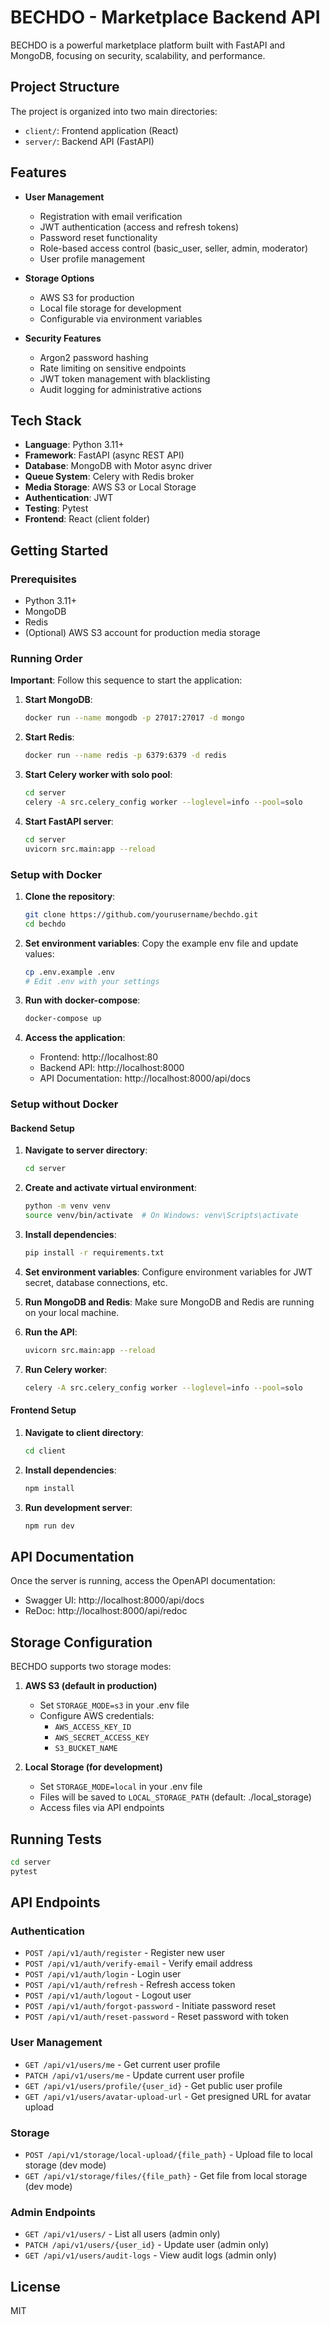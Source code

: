 
# BECHDO - Marketplace Backend API

BECHDO is a powerful marketplace platform built with FastAPI and MongoDB, focusing on security, scalability, and performance.

## Project Structure

The project is organized into two main directories:

- `client/`: Frontend application (React)
- `server/`: Backend API (FastAPI)

## Features

- **User Management**
  - Registration with email verification
  - JWT authentication (access and refresh tokens)
  - Password reset functionality
  - Role-based access control (basic_user, seller, admin, moderator)
  - User profile management

- **Storage Options**
  - AWS S3 for production
  - Local file storage for development
  - Configurable via environment variables

- **Security Features**
  - Argon2 password hashing
  - Rate limiting on sensitive endpoints
  - JWT token management with blacklisting
  - Audit logging for administrative actions

## Tech Stack

- **Language**: Python 3.11+
- **Framework**: FastAPI (async REST API)
- **Database**: MongoDB with Motor async driver
- **Queue System**: Celery with Redis broker
- **Media Storage**: AWS S3 or Local Storage
- **Authentication**: JWT
- **Testing**: Pytest
- **Frontend**: React (client folder)

## Getting Started

### Prerequisites

- Python 3.11+
- MongoDB
- Redis
- (Optional) AWS S3 account for production media storage

### Running Order

**Important**: Follow this sequence to start the application:

1. **Start MongoDB**:
   ```bash
   docker run --name mongodb -p 27017:27017 -d mongo
   ```

2. **Start Redis**:
   ```bash
   docker run --name redis -p 6379:6379 -d redis
   ```

3. **Start Celery worker with solo pool**:
   ```bash
   cd server
   celery -A src.celery_config worker --loglevel=info --pool=solo
   ```

4. **Start FastAPI server**:
   ```bash
   cd server
   uvicorn src.main:app --reload
   ```

### Setup with Docker

1. **Clone the repository**:
   ```bash
   git clone https://github.com/yourusername/bechdo.git
   cd bechdo
   ```

2. **Set environment variables**:
   Copy the example env file and update values:
   ```bash
   cp .env.example .env
   # Edit .env with your settings
   ```

3. **Run with docker-compose**:
   ```bash
   docker-compose up
   ```

4. **Access the application**:
   - Frontend: http://localhost:80
   - Backend API: http://localhost:8000
   - API Documentation: http://localhost:8000/api/docs

### Setup without Docker

#### Backend Setup

1. **Navigate to server directory**:
   ```bash
   cd server
   ```

2. **Create and activate virtual environment**:
   ```bash
   python -m venv venv
   source venv/bin/activate  # On Windows: venv\Scripts\activate
   ```

3. **Install dependencies**:
   ```bash
   pip install -r requirements.txt
   ```

4. **Set environment variables**:
   Configure environment variables for JWT secret, database connections, etc.

5. **Run MongoDB and Redis**:
   Make sure MongoDB and Redis are running on your local machine.

6. **Run the API**:
   ```bash
   uvicorn src.main:app --reload
   ```

7. **Run Celery worker**:
   ```bash
   celery -A src.celery_config worker --loglevel=info --pool=solo
   ```

#### Frontend Setup

1. **Navigate to client directory**:
   ```bash
   cd client
   ```

2. **Install dependencies**:
   ```bash
   npm install
   ```

3. **Run development server**:
   ```bash
   npm run dev
   ```

## API Documentation

Once the server is running, access the OpenAPI documentation:

- Swagger UI: http://localhost:8000/api/docs
- ReDoc: http://localhost:8000/api/redoc

## Storage Configuration

BECHDO supports two storage modes:

1. **AWS S3 (default in production)**
   - Set `STORAGE_MODE=s3` in your .env file
   - Configure AWS credentials:
     - `AWS_ACCESS_KEY_ID`
     - `AWS_SECRET_ACCESS_KEY`
     - `S3_BUCKET_NAME`

2. **Local Storage (for development)**
   - Set `STORAGE_MODE=local` in your .env file
   - Files will be saved to `LOCAL_STORAGE_PATH` (default: ./local_storage)
   - Access files via API endpoints

## Running Tests

```bash
cd server
pytest
```

## API Endpoints

### Authentication

- `POST /api/v1/auth/register` - Register new user
- `POST /api/v1/auth/verify-email` - Verify email address
- `POST /api/v1/auth/login` - Login user
- `POST /api/v1/auth/refresh` - Refresh access token
- `POST /api/v1/auth/logout` - Logout user
- `POST /api/v1/auth/forgot-password` - Initiate password reset
- `POST /api/v1/auth/reset-password` - Reset password with token

### User Management

- `GET /api/v1/users/me` - Get current user profile
- `PATCH /api/v1/users/me` - Update current user profile
- `GET /api/v1/users/profile/{user_id}` - Get public user profile
- `GET /api/v1/users/avatar-upload-url` - Get presigned URL for avatar upload

### Storage

- `POST /api/v1/storage/local-upload/{file_path}` - Upload file to local storage (dev mode)
- `GET /api/v1/storage/files/{file_path}` - Get file from local storage (dev mode)

### Admin Endpoints

- `GET /api/v1/users/` - List all users (admin only)
- `PATCH /api/v1/users/{user_id}` - Update user (admin only)
- `GET /api/v1/users/audit-logs` - View audit logs (admin only)

## License

MIT
